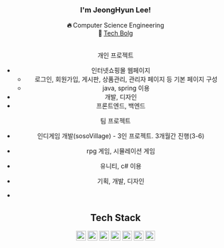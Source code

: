 <div align="center">
  
### I'm JeongHyun Lee!

  <b>🔥 </b> Computer Science Engineering <br>
  <b>💭 </b> <a href="https://blog.naver.com/roskrlss"> Tech Bolg </a><br><br>
  
개인 프로젝트
- 인터넷쇼핑몰 웹페이지
  - 로그인, 회원가입, 게시판, 상품관리, 관리자 페이지 등 기본 페이지 구성
  - java, spring 이용
 - 개발, 디자인
  - 프론트엔드, 백엔드

팀 프로젝트
- 인디게임 개발(sosoVillage) - 3인 프로젝트. 3개월간 진행(3-6)
 - rpg 게임, 시뮬레이션 게임
 - 유니티, c# 이용
  - 기획, 개발, 디자인

  - 
## Tech Stack
  <img src="https://img.shields.io/badge/Python-3776AB?style=flat-square&logo=Python&logoColor=white" height="22px"/>
  <img src="https://img.shields.io/badge/C++-00599C?style=flat-square&logo=C%2B%2B&logoColor=white" height="22px"/>
  <img src="https://img.shields.io/badge/JAVA-007396?style=flat-square&logo=JAVA&logoColor=white" height="22px"/>
  <img src="https://img.shields.io/badge/MySQL-4479A1?style=flat-square&logo=MySQL&logoColor=white" height="22px"/></a> 
  <img src="https://img.shields.io/badge/C%20Sharp-239120?style=flat-square&logo=CSharp&logoColor=white" height="22px"/>
  <img src="https://img.shields.io/badge/Unity-000000?style=flat-square&logo=Unity&logoColor=white" height="22px"/>
 <img src="https://img.shields.io/badge/nodeJs-339933?style=flat-square&logo=Unity&logoColor=white" height="22px"/> 
  
